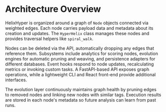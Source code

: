 # Architecture Overview

HelixHyper is organized around a graph of `Node` objects connected via weighted edges. Each node carries payload data and metadata about its creation and updates. The `HyperHelix` class manages these nodes and provides traversal helpers like `spiral_walk`.

Nodes can be deleted via the API, automatically dropping any edges that reference them.
Subsystems include analytics for scoring nodes, evolution engines for automatic pruning and weaving, and persistence adapters for different databases. Event hooks respond to node updates, recalculating metrics or invoking custom tasks. A FastAPI-based API exposes graph operations, while a lightweight CLI and React front-end provide additional interfaces.

The evolution layer continuously maintains graph health by pruning edges to removed nodes and linking new nodes with similar tags. Execution results are stored in each node's metadata so future analysis can learn from past runs.
